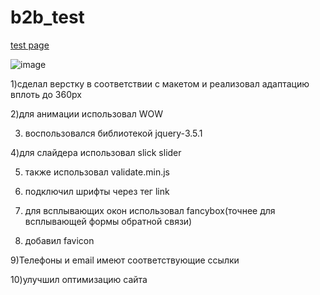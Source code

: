 # b2b_test

[test page](https://ilya111kudryashov.github.io/test_b2b/)

![image](https://github.com/Ilya111Kudryashov/test_b2b/assets/44931669/69186f4b-30b0-4529-8b34-05af141bd5a6)

1)сделал верстку в соответствии с макетом и реализовал адаптацию вплоть до 360рх

2)для анимации использовал WOW

3) воспользовался библиотекой jquery-3.5.1

4)для слайдера использовал slick slider

5) также использовал validate.min.js

6) подключил шрифты через тег link

7) для всплывающих окон использовал fancybox(точнее для всплывающей формы обратной связи)

8) добавил favicon

9)Телефоны и email имеют соответствующие ссылки  

10)улучшил оптимизацию сайта
